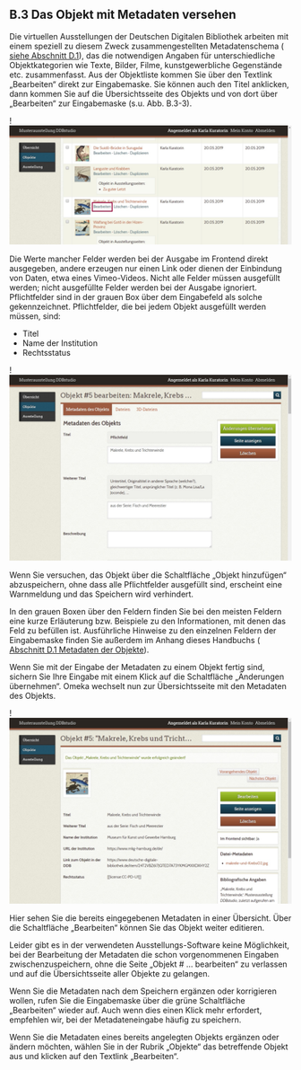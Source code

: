 ## B.3 Das Objekt mit Metadaten versehen

Die virtuellen Ausstellungen der Deutschen Digitalen Bibliothek arbeiten mit einem speziell zu diesem Zweck zusammengestellten Metadatenschema ([ siehe Abschnitt D.1](anhang_metadaten.md#d1-metadaten)), das die notwendigen Angaben für unterschiedliche Objektkategorien wie Texte, Bilder, Filme, kunstgewerbliche Gegenstände etc. zusammenfasst. Aus der Objektliste kommen Sie über den Textlink „Bearbeiten“ direkt zur Eingabemaske. Sie können auch den Titel anklicken, dann kommen Sie auf die Übersichtsseite des Objekts und von dort  über „Bearbeiten“ zur Eingabemaske (s.u. Abb. B.3-3).

!![Abb. B.3-1 – Aufruf der Eingabemaske für Metadaten aus Objektlisten][B-3_1]

Die Werte mancher Felder werden bei der Ausgabe im Frontend direkt ausgegeben, andere erzeugen nur einen Link oder dienen der Einbindung von Daten, etwa eines Vimeo-Videos. Nicht alle Felder müssen ausgefüllt werden; nicht ausgefüllte Felder werden bei der Ausgabe ignoriert. Pflichtfelder sind in der grauen Box über dem Eingabefeld als solche gekennzeichnet. Pflichtfelder, die bei jedem Objekt ausgefüllt werden müssen, sind:

* Titel
* Name der Institution
* Rechtsstatus

!![Abb. B.3-2 – Eingabemaske für Metadaten auf der Seite „Objekt # ... bearbeiten“][B-3_2]

Wenn Sie versuchen, das Objekt über die Schaltfläche „Objekt hinzufügen“ abzuspeichern, ohne dass alle Pflichtfelder ausgefüllt sind, erscheint eine Warnmeldung und das Speichern wird verhindert.

In den grauen Boxen über den Feldern finden Sie bei den meisten Feldern eine kurze Erläuterung bzw. Beispiele zu den Informationen, mit denen das Feld zu befüllen ist. Ausführliche Hinweise zu den einzelnen Feldern der Eingabemaske finden Sie außerdem im Anhang dieses Handbuchs ([ Abschnitt D.1 Metadaten der Objekte](anhang_metadaten.md#d1-metadaten)).

Wenn Sie mit der Eingabe der Metadaten zu einem Objekt fertig sind, sichern Sie Ihre Eingabe mit einem Klick auf die Schaltfläche „Änderungen übernehmen“. Omeka wechselt nun zur Übersichtsseite mit den Metadaten des Objekts.

!![Abb. B.3-3 – Metadaten des Objekts auf der Übersichtsseite zum Objekt][B-3_3]

Hier sehen Sie die bereits eingegebenen Metadaten in einer Übersicht. Über die Schaltfläche „Bearbeiten“ können Sie das Objekt weiter editieren. 

Leider gibt es in der verwendeten Ausstellungs-Software keine Möglichkeit, bei der Bearbeitung der Metadaten die schon vorgenommenen Eingaben zwischenzuspeichern, ohne die Seite „Objekt # … bearbeiten“ zu verlassen und auf die Übersichtsseite aller Objekte zu gelangen.

Wenn Sie die Metadaten nach dem Speichern ergänzen oder korrigieren wollen, rufen Sie die Eingabemaske über die grüne Schaltfläche „Bearbeiten“ wieder auf. Auch wenn dies einen Klick mehr erfordert, empfehlen wir, bei der Metadateneingabe häufig zu speichern.

Wenn Sie die Metadaten eines bereits angelegten Objekts ergänzen oder ändern möchten, wählen Sie in der Rubrik „Objekte“ das betreffende Objekt aus und klicken auf den Textlink „Bearbeiten“.

[B-3_1]: img/B-3_1.jpg "Abb. B.3-1 – Aufruf der Eingabemaske für Metadaten aus Objektlisten"
[B-3_2]: img/B-3_2.jpg "Abb. B.3-2 – Eingabemaske für Metadaten auf der Seite „Objekt # ... bearbeiten“"
[B-3_3]: img/B-3_3.jpg "Abb. B.3-3 – Metadaten des Objekts auf der Übersichtsseite zum Objekt"
